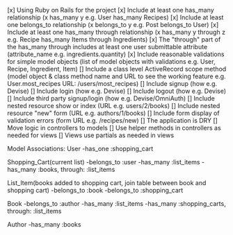 [x] Using Ruby on Rails for the project
[x] Include at least one has_many relationship (x has_many y e.g. User has_many Recipes)
[x] Include at least one belongs_to relationship (x belongs_to y e.g. Post belongs_to User)
[x] Include at least one has_many through relationship (x has_many y through z e.g. Recipe has_many Items through Ingredients)
[x] The "through" part of the has_many through includes at least one user submittable attribute (attribute_name e.g. ingredients.quantity)
[x] Include reasonable validations for simple model objects (list of model objects with validations e.g. User, Recipe, Ingredient, Item)
[] Include a class level ActiveRecord scope method (model object & class method name and URL to see the working feature e.g. User.most_recipes URL: /users/most_recipes)
[] Include signup (how e.g. Devise)
[] Include login (how e.g. Devise)
[] Include logout (how e.g. Devise)
[] Include third party signup/login (how e.g. Devise/OmniAuth)
[] Include nested resource show or index (URL e.g. users/2/books)
[] Include nested resource "new" form (URL e.g. authors/1/books)
[] Include form display of validation errors (form URL e.g. /recipes/new)
[] The application is DRY
[] Move logic in controllers to models
[] Use helper methods in controllers as needed for views
[] Views use partials as needed in views

Model Associations:
User
-has_one :shopping_cart

Shopping_Cart(current list)
-belongs_to :user
-has_many :list_items
-has_many :books, through: :list_items

List_Item(books added to shopping cart, join table between book and shopping cart)
-belongs_to :book
-belongs_to :shopping_cart

Book
-belongs_to :author
-has_many :list_items
-has_many :shopping_carts, through: :list_items

Author
-has_many :books
